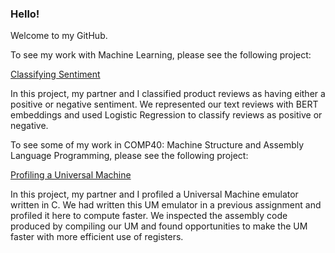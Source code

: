 ### Hello!

Welcome to my GitHub.

To see my work with Machine Learning, please see the following project:

[Classifying Sentiment](https://github.com/LiamDrew8/ClassifyingSentiment)

In this project, my partner and I classified product reviews as having either a positive or negative sentiment.
We represented our text reviews with BERT embeddings and used Logistic Regression to classify reviews as positive or negative.

To see some of my work in COMP40: Machine Structure and Assembly Language Programming, please see the following project:

[Profiling a Universal Machine](https://github.com/LiamDrew8/Profiling_HW7)

In this project, my partner and I profiled a Universal Machine emulator written in C. We had written this UM emulator in a previous
assignment and profiled it here to compute faster. We inspected the assembly code produced by compiling our UM and found opportunities
to make the UM faster with more efficient use of registers.

<!--
**LiamDrew8/LiamDrew8** is a ✨ _special_ ✨ repository because its `README.md` (this file) appears on your GitHub profile.

Here are some ideas to get you started:

- 🔭 I’m currently working on ...
- 🌱 I’m currently learning ...
- 👯 I’m looking to collaborate on ...
- 🤔 I’m looking for help with ...
- 💬 Ask me about ...
- 📫 How to reach me: ...
- 😄 Pronouns: ...
- ⚡ Fun fact: ...
-->
